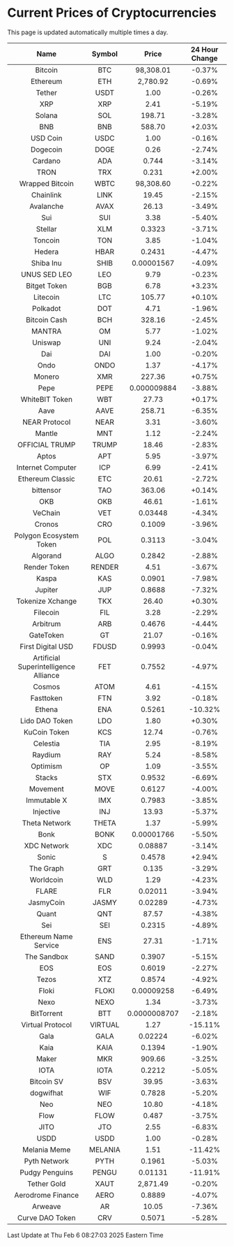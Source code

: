 # Current Prices of Cryptocurrencies
This page is updated automatically multiple times a day.

| Name | Symbol | Price | 24 Hour Change |
| :---: |:---:| :---: | :---: |
| Bitcoin | BTC | 98,308.01 | -0.37% |
| Ethereum | ETH | 2,780.92 | -0.69% |
| Tether | USDT | 1.00 | -0.26% |
| XRP | XRP | 2.41 | -5.19% |
| Solana | SOL | 198.71 | -3.28% |
| BNB | BNB | 588.70 | +2.03% |
| USD Coin | USDC | 1.00 | -0.16% |
| Dogecoin | DOGE | 0.26 | -2.74% |
| Cardano | ADA | 0.744 | -3.14% |
| TRON | TRX | 0.231 | +2.00% |
| Wrapped Bitcoin | WBTC | 98,308.60 | -0.22% |
| Chainlink | LINK | 19.45 | -2.15% |
| Avalanche | AVAX | 26.13 | -3.49% |
| Sui | SUI | 3.38 | -5.40% |
| Stellar | XLM | 0.3323 | -3.71% |
| Toncoin | TON | 3.85 | -1.04% |
| Hedera | HBAR | 0.2431 | -4.47% |
| Shiba Inu | SHIB | 0.00001567 | -4.09% |
| UNUS SED LEO | LEO | 9.79 | -0.23% |
| Bitget Token | BGB | 6.78 | +3.23% |
| Litecoin | LTC | 105.77 | +0.10% |
| Polkadot | DOT | 4.71 | -1.96% |
| Bitcoin Cash | BCH | 328.16 | -2.45% |
| MANTRA | OM | 5.77 | -1.02% |
| Uniswap | UNI | 9.24 | -2.04% |
| Dai | DAI | 1.00 | -0.20% |
| Ondo | ONDO | 1.37 | -4.17% |
| Monero | XMR | 227.36 | +0.75% |
| Pepe | PEPE | 0.000009884 | -3.88% |
| WhiteBIT Token | WBT | 27.73 | +0.17% |
| Aave | AAVE | 258.71 | -6.35% |
| NEAR Protocol | NEAR | 3.31 | -3.60% |
| Mantle | MNT | 1.12 | -2.24% |
| OFFICIAL TRUMP | TRUMP | 18.46 | -2.83% |
| Aptos | APT | 5.95 | -3.97% |
| Internet Computer | ICP | 6.99 | -2.41% |
| Ethereum Classic | ETC | 20.61 | -2.72% |
| bittensor | TAO | 363.06 | +0.14% |
| OKB | OKB | 46.61 | -1.61% |
| VeChain | VET | 0.03448 | -4.34% |
| Cronos | CRO | 0.1009 | -3.96% |
| Polygon Ecosystem Token | POL | 0.3113 | -3.04% |
| Algorand | ALGO | 0.2842 | -2.88% |
| Render Token | RENDER | 4.51 | -3.67% |
| Kaspa | KAS | 0.0901 | -7.98% |
| Jupiter | JUP | 0.8688 | -7.32% |
| Tokenize Xchange | TKX | 26.40 | +0.30% |
| Filecoin | FIL | 3.28 | -2.29% |
| Arbitrum | ARB | 0.4676 | -4.44% |
| GateToken | GT | 21.07 | -0.16% |
| First Digital USD | FDUSD | 0.9993 | -0.04% |
| Artificial Superintelligence Alliance | FET | 0.7552 | -4.97% |
| Cosmos | ATOM | 4.61 | -4.15% |
| Fasttoken | FTN | 3.92 | -0.18% |
| Ethena | ENA | 0.5261 | -10.32% |
| Lido DAO Token | LDO | 1.80 | +0.30% |
| KuCoin Token | KCS | 12.74 | -0.76% |
| Celestia | TIA | 2.95 | -8.19% |
| Raydium | RAY | 5.24 | -8.58% |
| Optimism | OP | 1.09 | -3.55% |
| Stacks | STX | 0.9532 | -6.69% |
| Movement | MOVE | 0.6127 | -4.00% |
| Immutable X | IMX | 0.7983 | -3.85% |
| Injective | INJ | 13.93 | -5.37% |
| Theta Network | THETA | 1.37 | -5.99% |
| Bonk | BONK | 0.00001766 | -5.50% |
| XDC Network | XDC | 0.08887 | -3.14% |
| Sonic | S | 0.4578 | +2.94% |
| The Graph | GRT | 0.135 | -3.29% |
| Worldcoin | WLD | 1.29 | -4.23% |
| FLARE | FLR | 0.02011 | -3.94% |
| JasmyCoin | JASMY | 0.02289 | -4.73% |
| Quant | QNT | 87.57 | -4.38% |
| Sei | SEI | 0.2315 | -4.89% |
| Ethereum Name Service | ENS | 27.31 | -1.71% |
| The Sandbox | SAND | 0.3907 | -5.15% |
| EOS | EOS | 0.6019 | -2.27% |
| Tezos | XTZ | 0.8574 | -4.92% |
| Floki | FLOKI | 0.00009258 | -6.49% |
| Nexo | NEXO | 1.34 | -3.73% |
| BitTorrent | BTT | 0.0000008707 | -2.18% |
| Virtual Protocol | VIRTUAL | 1.27 | -15.11% |
| Gala | GALA | 0.02224 | -6.02% |
| Kaia | KAIA | 0.1394 | -1.90% |
| Maker | MKR | 909.66 | -3.25% |
| IOTA | IOTA | 0.2212 | -5.05% |
| Bitcoin SV | BSV | 39.95 | -3.63% |
| dogwifhat | WIF | 0.7828 | -5.20% |
| Neo | NEO | 10.80 | -4.18% |
| Flow | FLOW | 0.487 | -3.75% |
| JITO | JTO | 2.55 | -6.83% |
| USDD | USDD | 1.00 | -0.28% |
| Melania Meme | MELANIA | 1.51 | -11.42% |
| Pyth Network | PYTH | 0.1961 | -5.03% |
| Pudgy Penguins | PENGU | 0.01131 | -11.91% |
| Tether Gold | XAUT | 2,871.49 | -0.20% |
| Aerodrome Finance | AERO | 0.8889 | -4.07% |
| Arweave | AR | 10.05 | -7.36% |
| Curve DAO Token | CRV | 0.5071 | -5.28% |

Last Update at Thu Feb  6 08:27:03 2025 Eastern Time